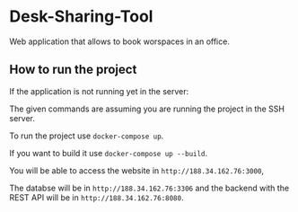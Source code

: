 # Desk-Sharing-Tool

Web application that allows to book worspaces in an office.

## How to run the project

If the application is not running yet in the server:

The given commands are assuming you are running the project in the SSH server.

To run the project use `docker-compose up`.

If you want to build it use `docker-compose up --build`.

You will be able to access the website in `http://188.34.162.76:3000`,

The databse will be in `http://188.34.162.76:3306` and the backend with the REST API will be in `http://188.34.162.76:8080`.
